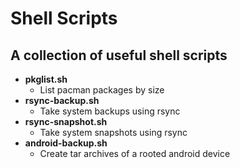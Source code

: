 # Shell Scripts
## A collection of useful shell scripts
- **pkglist.sh**
  - List pacman packages by size
- **rsync-backup.sh**
  - Take system backups using rsync
- **rsync-snapshot.sh**
  - Take system snapshots using rsync
- **android-backup.sh**
  - Create tar archives of a rooted android device
